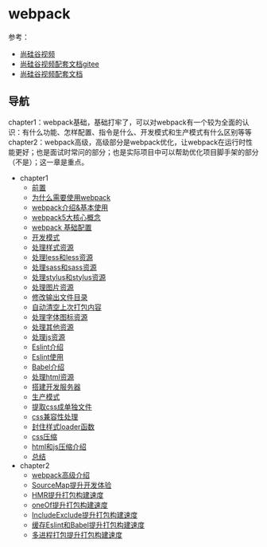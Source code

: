 # webpack

参考：

* [尚硅谷视频](https://gitee.com/xxpromise/webpack5-docs)
* [尚硅谷视频配套文档gitee](https://gitee.com/xxpromise/webpack5-docs)
* [尚硅谷视频配套文档](http://xxpromise.gitee.io/webpack5-docs/)

## 导航

chapter1：webpack基础，基础打牢了，可以对webpack有一个较为全面的认识：有什么功能、怎样配置、指令是什么、开发模式和生产模式有什么区别等等
chapter2：webpack高级，高级部分是webpack优化，让webpack在运行时性能更好；也是面试时常问的部分；也是实际项目中可以帮助优化项目脚手架的部分（不是）；这一章是重点。

* chapter1
    - [前置](./chapter1/1.前置.md)
    - [为什么需要使用webpack](./chapter1/2.为什么需要使用webpack.md)
    - [webpack介绍&基本使用](./chapter1/3.webpack介绍&基本使用.md)
    - [webpack5大核心概念](./chapter1/4.webpack5大核心概念.md)
    - [webpack 基础配置](./chapter1/5.webpack基础配置.md)
    - [开发模式](./chapter1/6.开发模式.md)
    - [处理样式资源](./chapter1/7.处理样式资源.md)
    - [处理less和less资源](./chapter1/8.处理less和less资源.md)
    - [处理sass和sass资源](./chapter1/9.处理sass和sass资源.md)
    - [处理stylus和stylus资源](./chapter1/10.处理stylus和stylus资源.md)
    - [处理图片资源](./chapter1/11.处理图片资源.md)
    - [修改输出文件目录](./chapter1/12.修改输出文件目录.md)
    - [自动清空上次打包内容](./chapter1/13.自动清空上次打包内容.md)
    - [处理字体图标资源](./chapter1/14.处理字体图标资源.md)
    - [处理其他资源](./chapter1/15.处理其他资源.md)
    - [处理js资源](./chapter1/16.处理js资源.md)
    - [Eslint介绍](./chapter1/17.Eslint介绍.md)
    - [Eslint使用](./chapter1/18.Eslint使用.md)
    - [Babel介绍](./chapter1/19.Babel介绍.md)
    - [处理html资源](./chapter1/21.处理html资源.md)
    - [搭建开发服务器](./chapter1/22.搭建开发服务器.md)
    - [生产模式](./chapter1/23.生产模式.md)
    - [提取css成单独文件](./chapter1/24.提取css成单独文件.md)
    - [css兼容性处理](./chapter1/25.css兼容性处理.md)
    - [封住样式loader函数](./chapter1/26.封住样式loader函数.md)
    - [css压缩](./chapter1/27.css压缩.md)
    - [html和js压缩介绍](./chapter1/28.html和js压缩介绍.md)
    - [总结](./chapter1/29.总结.md)
* chapter2
    - [webpack高级介绍](./chapter2/30.webpack高级介绍.md)
    - [SourceMap提升开发体验](./chapter2/31.SourceMap提升开发体验.md)
    - [HMR提升打包构建速度](./chapter2/32.HMR提升打包构建速度.md)
    - [oneOf提升打包构建速度](./chapter2/33.oneOf提升打包构建速度.md)
    - [IncludeExclude提升打包构建速度](./chapter2/34.IncludeExclude提升打包构建速度.md)
    - [缓存Eslint和Babel提升打包构建速度](./chapter2/35.缓存Eslint和Babel提升打包构建速度.md)
    - [多进程打包提升打包构建速度](./chapter2/36.多进程打包提升打包构建速度.md)
